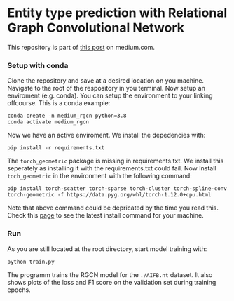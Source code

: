 # Entity type prediction with Relational Graph Convolutional Network

This repository is part of [this post](https://medium.com/@tls430/setup-for-entity-type-prediction-with-relational-graph-convolutional-network-pytorch-3554be0bfd5a) on medium.com.
### Setup with conda
Clone the repository and save at a desired location on you machine.
Navigate to the root of the respository in you terminal.
Now setup an enviroment (e.g. conda).
You can setup the environment to your linking offcourse.
This is a conda example:
```
conda create -n medium_rgcn python=3.8
conda activate medium_rgcn
```
Now we have an active enviroment.
We install the depedencies with:
```
pip install -r requirements.txt
```
The `torch_geometric` package is missing in requirements.txt.
We install this seperately as installing it with the requirements.txt could fail.
Now Install `toch_geometric` in the environment with the following command:
```
pip install torch-scatter torch-sparse torch-cluster torch-spline-conv torch-geometric -f https://data.pyg.org/whl/torch-1.12.0+cpu.html
```
Note that above command could be depricated by the time you read this.
Check this [page](https://pytorch-geometric.readthedocs.io/en/latest/notes/installation.html) to see the latest install command for your machine.

### Run
As you are still located at the root directory, start model training with:
```
python train.py
```
The programm trains the RGCN model for the `./AIFB.nt` dataset.
It also shows plots of the loss and F1 score on the validation set during training epochs.
